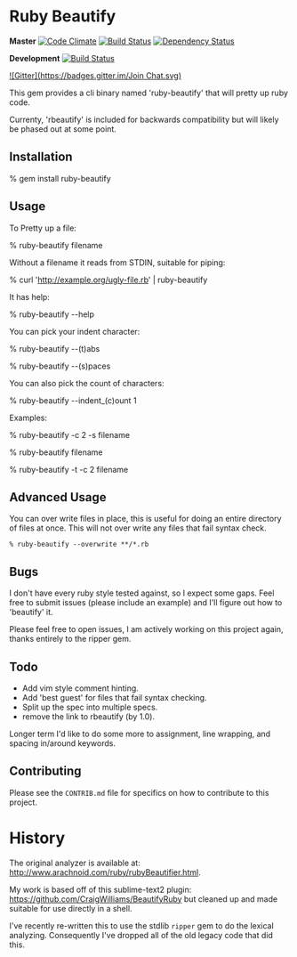# Ruby Beautify
**Master** [![Code Climate](https://codeclimate.com/badge.png)](https://codeclimate.com/github/erniebrodeur/ruby-beautify) [![Build Status](https://travis-ci.org/erniebrodeur/ruby-beautify.png?branch=master)](https://travis-ci.org/erniebrodeur/ruby-beautify) [![Dependency Status](https://gemnasium.com/erniebrodeur/ruby-beautify.png)](https://gemnasium.com/erniebrodeur/ruby-beautify)

**Development** [![Build Status](https://travis-ci.org/erniebrodeur/ruby-beautify.png?branch=dev)](https://travis-ci.org/erniebrodeur/ruby-beautify)

[![Gitter](https://badges.gitter.im/Join Chat.svg)](https://gitter.im/erniebrodeur/ruby-beautify?utm_source=badge&utm_medium=badge&utm_campaign=pr-badge&utm_content=badge)

This gem provides a cli binary named 'ruby-beautify' that will pretty up ruby code.

Currenty, 'rbeautify' is included for backwards compatibility but will likely be phased out at some point.

## Installation

  % gem install ruby-beautify

## Usage

To Pretty up a file:

  % ruby-beautify filename

Without a filename it reads from STDIN, suitable for piping:

  % curl 'http://example.org/ugly-file.rb' | ruby-beautify

It has help:

  % ruby-beautify --help

You can pick your indent character:

  % ruby-beautify --(t)abs

  % ruby-beautify --(s)paces

You can also pick the count of characters:

  % ruby-beautify --indent_(c)ount 1

Examples:

  % ruby-beautify -c 2 -s filename

  % ruby-beautify filename

  % ruby-beautify -t -c 2 filename

## Advanced Usage

You can over write files in place, this is useful for doing an entire directory of files at once.  This will not over write any files that fail syntax check.

  `% ruby-beautify --overwrite **/*.rb`

## Bugs

I don't have every ruby style tested against, so I expect some gaps.  Feel free to submit issues (please include an example) and I'll figure out how to 'beautify' it.

Please feel free to open issues, I am actively working on this project again, thanks entirely to the ripper gem.

## Todo

* Add vim style comment hinting.
* Add 'best guest' for files that fail syntax checking.
* Split up the spec into multiple specs.
* remove the link to rbeautify (by 1.0).

Longer term I'd like to do some more to assignment, line wrapping, and spacing in/around keywords.

## Contributing

Please see the `CONTRIB.md` file for specifics on how to contribute to this project.

# History

The original analyzer is available at: http://www.arachnoid.com/ruby/rubyBeautifier.html.

My work is based off of this sublime-text2 plugin: https://github.com/CraigWilliams/BeautifyRuby but cleaned up and made suitable for use directly in a shell.

I've recently re-written this to use the stdlib `ripper` gem to do the lexical analyzing.  Consequently I've dropped all of the old legacy code that did this.
